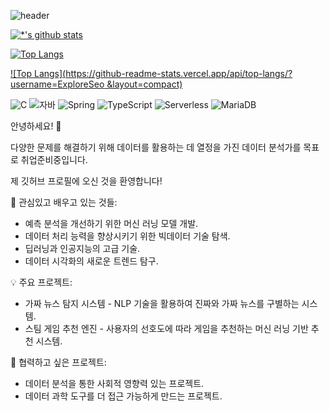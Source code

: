 ![header](https://capsule-render.vercel.app/api?type=wave&color=auto&height=400&section=header&text=데이터%20분석%20화이팅!&fontSize=90)

[![*'s github stats](https://github-readme-stats.vercel.app/api?username=ExploreSeo)](https://github.com/ExploreSeo)


[![Top Langs](https://github-readme-stats.vercel.app/api/top-langs/?username=ExploreSeo)](https://github.com/ExploreSeo/github-readme-stats)

[![Top Langs](https://github-readme-stats.vercel.app/api/top-langs/?username=ExploreSeo &layout=compact)](https://github.com/ExploreSeo/github-readme-stats)


![C](https://img.shields.io/badge/-C-123456?style=flat-square&logo=C&logoColor=black)
![자바](https://img.shields.io/badge/-자바-007396?style=flat&logo=Java&logoColor=ffffff)
![Spring](https://img.shields.io/badge/-Spring-6DB33F?style=for-the-badge&logo=Spring&logoColor=white)
![TypeScript](https://img.shields.io/badge/-TypeScript-3178C6?style=flat-square&logo=TypeScript&logoColor=white)
![Serverless](https://img.shields.io/badge/-Serverless-FD5750?style=flat-square&logo=Serverless&logoColor=magenta)
![MariaDB](https://img.shields.io/badge/-MariaDB-1F305F?style=flat-square&logo=mariadb&logoColor=white)


안녕하세요! 👋

다양한 문제를 해결하기 위해 데이터를 활용하는 데 열정을 가진 데이터 분석가를 목표로 취업준비중입니다.

제 깃허브 프로필에 오신 것을 환영합니다!

🌱 관심있고 배우고 있는 것들:
- 예측 분석을 개선하기 위한 머신 러닝 모델 개발.
- 데이터 처리 능력을 향상시키기 위한 빅데이터 기술 탐색.
- 딥러닝과 인공지능의 고급 기술.
- 데이터 시각화의 새로운 트렌드 탐구.

💡 주요 프로젝트:
- 가짜 뉴스 탐지 시스템 - NLP 기술을 활용하여 진짜와 가짜 뉴스를 구별하는 시스템.
- 스팀 게임 추천 엔진 - 사용자의 선호도에 따라 게임을 추천하는 머신 러닝 기반 추천 시스템.

👯 협력하고 싶은 프로젝트:
- 데이터 분석을 통한 사회적 영향력 있는 프로젝트.
- 데이터 과학 도구를 더 접근 가능하게 만드는  프로젝트.


